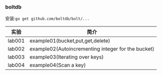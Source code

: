 ### boltdb
安装:`go get github.com/boltdb/bolt/...`

|实验|简介|
|---|---|
|lab001|example01(bucket,put,get,delete)|
|lab002|example02(Autoincrementing integer for the bucket)|
|lab003|example03(Iterating over keys)|
|lab004|example04(Scan a key)|